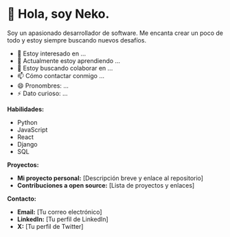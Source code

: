 # 👋 Hola, soy Neko.

Soy un apasionado desarrollador de software. Me encanta crear un poco de todo y estoy siempre buscando nuevos desafíos.

- 👀 Estoy interesado en ...
- 🌱 Actualmente estoy aprendiendo ...
- 💞️ Estoy buscando colaborar en ...
- 📫 Cómo contactar conmigo ...
- 😄 Pronombres: ...
- ⚡ Dato curioso: ...


**Habilidades:**

* Python
* JavaScript
* React
* Django
* SQL

**Proyectos:**

* **Mi proyecto personal:** [Descripción breve y enlace al repositorio]
* **Contribuciones a open source:** [Lista de proyectos y enlaces]

**Contacto:**

* **Email:** [Tu correo electrónico]
* **LinkedIn:** [Tu perfil de LinkedIn]
* **X:** [Tu perfil de Twitter]
